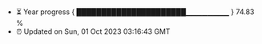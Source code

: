 - ⏳ Year progress { ██████████████████████▁▁▁▁▁▁▁▁ } 74.83 %
- ⏰ Updated on Sun, 01 Oct 2023 03:16:43 GMT

